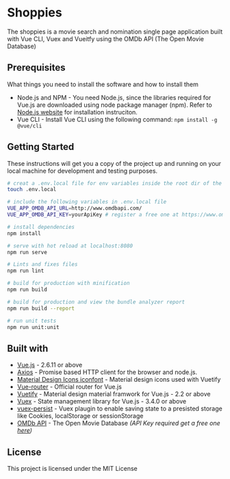 # Shoppies

The shoppies is a movie search and nomination single page application built with Vue CLI, Vuex and Vueitfy using the OMDb API (The Open Movie Database)

## Prerequisites

What things you need to install the software and how to install them

- Node.js and NPM - You need Node.js, since the libraries required for Vue.js are downloaded using node package manager (npm). Refer to [Node.js website](https://nodejs.org/en/) for installation instruciton.
- Vue CLI - Install Vue CLI using the following command: `npm install -g @vue/cli`

## Getting Started

These instructions will get you a copy of the project up and running on your local machine for development and testing purposes.

``` bash
# creat a .env.local file for env variables inside the root dir of the repo
touch .env.local

# include the following variables in .env.local file
VUE_APP_OMDB_API_URL=http://www.omdbapi.com/
VUE_APP_OMDB_API_KEY=yourApiKey # register a free one at https://www.omdbapi.com

# install dependencies
npm install

# serve with hot reload at localhost:8080
npm run serve

# Lints and fixes files
npm run lint

# build for production with minification
npm run build

# build for production and view the bundle analyzer report
npm run build --report

# run unit tests
npm run unit:unit

```

## Built with

- [Vue.js](https://vuejs.org/) - 2.6.11 or above
- [Axios](https://github.com/axios/axios) - Promise based HTTP client for the browser and node.js.
- [Material Design Icons iconfont](https://github.com/jossef/material-design-icons-iconfont) - Material design icons used with Vuetify
- [Vue-router](https://router.vuejs.org/) - Official router for Vue.js
- [Vuetify](https://vuetifyjs.com/en/) - Material design material framwork for Vue.js - 2.2 or above
- [Vuex](https://vuex.vuejs.org/) - State management library for Vue.js - 3.4.0 or above
- [vuex-persist](https://github.com/championswimmer/vuex-persist) - Vuex plaugin to enable saving state to a presisted storage like Cookies, localStorage or sessionStorage
- [OMDb API](https://www.omdbapi.com/) - The Open Movie Database *(API Key required get a free one [here](https://www.omdbapi.com))*

## License

This project is licensed under the MIT License
